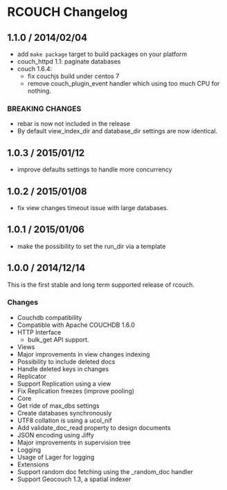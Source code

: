 # RCOUCH Changelog


## 1.1.0 / 2014/02/04

- add `make package` target to build packages on your platform
- couch_httpd 1.1: paginate databases
- couch 1.6.4:
  - fix couchjs build under centos 7
  - remove couch_plugin_event handler which using too much CPU for nothing.

### BREAKING CHANGES

- rebar is now not included in the release 
- By default view_index_dir and database_dir settings are now identical.

## 1.0.3 / 2015/01/12

- improve defaults settings to handle more concurrency

## 1.0.2 / 2015/01/08

- fix view changes timeout issue with large databases.

## 1.0.1 / 2015/01/06

- make the possibility to set the run_dir via a template

## 1.0.0 / 2014/12/14

This is the first stable and long term supported release of rcouch.

### Changes

- Couchdb compatibility
 - Compatible with Apache COUCHDB 1.6.0
- HTTP Interface
  - bulk_get API support.
- Views
 - Major improvements in view changes indexing
 - Possibility to include deleted docs
 - Handle deleted keys in changes
- Replicator
 - Support Replication using a view
 - Fix Replication freezes (improve pooling)
- Core
 - Get ride of max_dbs settings
 - Create databases synchronously
 - UTF8 collation is using a ucol_nif
 - Add validate_doc_read property to design documents
 - JSON encoding using Jiffy
 - Major improvements in supervision tree
- Logging
 - Usage of Lager for logging
- Extensions
 - Support random doc fetching using the _random_doc handler
 - Support Geocouch 1.3, a spatial indexer
